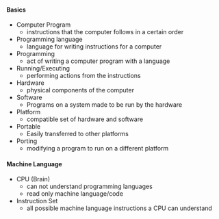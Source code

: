 #### Basics
- Computer Program 
	- instructions that the computer follows in a certain order 
- Programming language
	- language for writing instructions for a computer 
- Programming
	- act of writing a computer program with a language
- Running/Executing 
	- performing actions from the instructions 
- Hardware
	- physical components of the computer 
- Software 
	- Programs on a system made to be run by the hardware
- Platform
	- compatible set of hardware and software
- Portable
	- Easily transferred to other platforms 
- Porting
	- modifying a program to run on a different platform 

#### Machine Language 
- CPU (Brain)
	- can not understand programming languages 
	- read only machine language/code
- Instruction Set
	- all possible machine language instructions a CPU can understand 